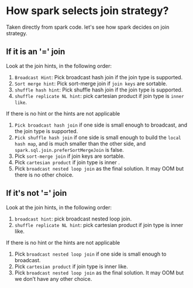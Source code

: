 # How spark selects join strategy?

Taken directly from spark code.
let's see how spark decides on join strategy.

## If it is an '=' join

Look at the join hints, in the following order:

1. `Broadcast Hint`: Pick broadcast hash join if the join type is supported.
2. `Sort merge hint`: Pick sort-merge join if `join keys` are sortable.
3. `shuffle hash hint`: Pick shuffle hash join if the join type is supported.
4. `shuffle replicate NL hint`: pick cartesian product if join type is `inner like`.

If there is no hint or the hints are not applicable

1. `Pick broadcast hash join` if one side is small enough to broadcast, and the join type is supported.
2. `Pick shuffle hash join` if one side is small enough to build the `local hash map`, and is much smaller than the other side, and `spark.sql.join.preferSortMergeJoin` is false.
3. Pick `sort-merge join` if join keys are sortable.
4. Pick `cartesian product` if join type is inner .
5. Pick `broadcast nested loop join` as the final solution. It may OOM but there is no other choice.

## If it's not '=' join

Look at the join hints, in the following order:

1. `broadcast hint`: pick broadcast nested loop join.
2. `shuffle replicate NL hint`: pick cartesian product if join type is inner like.

If there is no hint or the hints are not applicable

1. Pick `broadcast nested loop join` if one side is small enough to broadcast.
2. Pick `cartesian product` if join type is inner like.
3. Pick `broadcast nested loop join` as the final solution. It may OOM but we don’t have any other choice.

